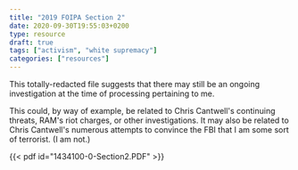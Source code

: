 ```yaml
---
title: "2019 FOIPA Section 2"
date: 2020-09-30T19:55:03+0200
type: resource
draft: true
tags: ["activism", "white supremacy"]
categories: ["resources"]
---
```


This totally-redacted file suggests that there may still be an ongoing investigation at the time of processing pertaining to me.

<!--more-->

This could, by way of example, be related to Chris Cantwell's continuing threats, RAM's riot charges, or other investigations. It may also be related to Chris Cantwell's numerous attempts to convince the FBI that I am some sort of terrorist. (I am not.)

{{< pdf id="1434100-0-Section2.PDF" >}}
